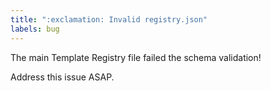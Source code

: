 ```yaml
---
title: ":exclamation: Invalid registry.json"
labels: bug
---
```

The main Template Registry file failed the schema validation!

Address this issue ASAP.
